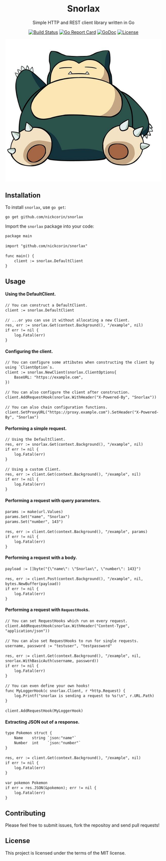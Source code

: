 <p align="center">
<h1 align="center">Snorlax</h1>
<p align="center">Simple HTTP and REST client library written in Go</p>
</p>
<p align="center">
<p align="center"><a href="https://github.com/nickcorin/snorlax/actions?query=workflow%3AGo"><img src="https://github.com/nickcorin/snorlax/workflows/Go/badge.svg?branch=master" alt="Build Status"></a> <a href="https://goreportcard.com/report/github.com/nickcorin/snorlax"><img src="https://goreportcard.com/badge/github.com/nickcorin/snorlax?style=flat-square" alt="Go Report Card"></a> <a href="http://godoc.org/github.com/nickcorin/snorlax"><img src="https://img.shields.io/badge/godoc-reference-blue.svg?style=flat-square" alt="GoDoc"></a> <a href="LICENSE"><img src="https://img.shields.io/github/license/nickcorin/snorlax" alt="License"></a></p>
</p>
<p align="center">
<img src="/images/snorlax.jpg" />
</p>

## Installation

To install `snorlax`, use `go get`:
```
go get github.com/nickcorin/snorlax
```

Import the `snorlax` package into your code:
```golang
package main

import "github.com/nickcorin/snorlax"

func main() {
	client := snorlax.DefaultClient
}
```

## Usage

#### Using the DefaultClient.
```golang
// You can construct a DefaultClient.
client := snorlax.DefaultClient

// ...or you can use it without allocating a new Client.
res, err := snorlax.Get(context.Background(), "/example", nil)
if err != nil {
	log.Fatal(err)
}
```

#### Configuring the client.
```golang
// You can configure some attibutes when constructing the client by using `ClientOption`s.
client := snorlax.NewClient(snorlax.ClientOptions{
	BaseURL: "https://example.com",
})

// You can also configure the client after construction.
client.AddRequestHook(snorlax.WithHeader("X-Powered-By", "Snorlax"))

// You can also chain configuration functions.
client.SetProxyURL("https://proxy.example.com").SetHeader("X-Powered-By", "Snorlax")
```

#### Performing a simple request.
```golang
// Using the DefaultClient.
res, err := snorlax.Get(context.Background(), "/example", nil)
if err != nil {
	log.Fatal(err)
}

// Using a custom Client.
res, err := client.Get(context.Background(), "/example", nil)
if err != nil {
	log.Fatal(err)
}
```

#### Performing a request with query parameters.
```golang
params := make(url.Values)
params.Set("name", "Snorlax")
params.Set("number", 143")

res, err := client.Get(context.Background(), "/example", params)
if err != nil {
	log.Fatal(err)
}
```

#### Performing a request with a body.
```golang
payload := []byte("{\"name\": \"Snorlax\", \"number\": 143}")

res, err := client.Post(context.Background(), "/example", nil, bytes.NewBuffer(payload))
if err != nil {
	log.Fatal(err)
}
```

#### Performing a request with `RequestHook`s.
```golang
// You can set RequestHooks which run on every request.
client.AddRequestHook(snorlax.WithHeader("Content-Type", "application/json"))

// You can also set RequestHooks to run for single requests.
username, password := "testuser", "testpassword"

res, err := client.Get(context.Background(), "/example", nil, snorlax.WithBasicAuth(username, password))
if err != nil {
	log.Fatal(err)
}

// You can even define your own hooks!
func MyLoggerHook(c snorlax.Client, r *http.Request) {
	log.Printf("snorlax is sending a request to %s!\n", r.URL.Path)
}

client.AddRequestHook(MyLoggerHook)
```

#### Extracting JSON out of a response.
```golang
type Pokemon struct {
	Name 	string `json:"name"`
	Number 	int    `json:"number"`
}

res, err := client.Get(context.Background(), "/example", nil)
if err != nil {
	log.Fatal(err)
}

var pokemon Pokemon
if err = res.JSON(&pokemon); err != nil {
	log.Fatal(err)
}
```

## Contributing
Please feel free to submit issues, fork the repositoy and send pull requests!

## License
This project is licensed under the terms of the MIT license.
